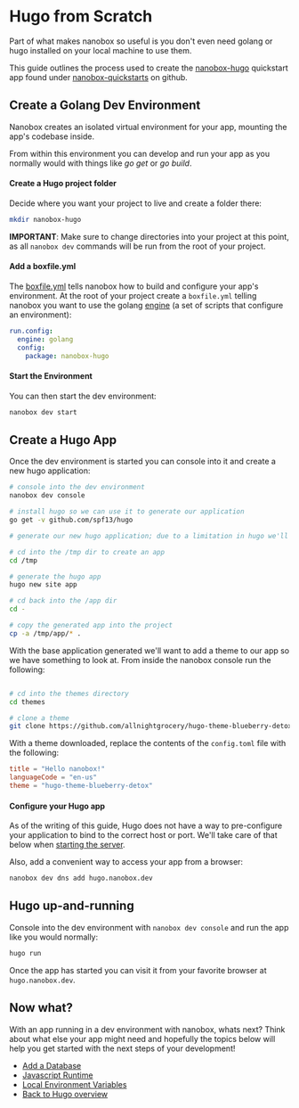 # Hugo from Scratch
Part of what makes nanobox so useful is you don't even need golang or hugo installed on your local machine to use them.

This guide outlines the process used to create the <a href="https://github.com/nanobox-quickstarts/nanobox-hugo" target="\_blank">nanobox-hugo</a> quickstart app found under <a href="https://github.com/nanobox-quickstarts" target="\_blank">nanobox-quickstarts</a> on github.

## Create a Golang Dev Environment
Nanobox creates an isolated virtual environment for your app, mounting the app's codebase inside.

From within this environment you can develop and run your app as you normally would with things like *go get* or *go build*.

#### Create a Hugo project folder
Decide where you want your project to live and create a folder there:

```bash
mkdir nanobox-hugo
```

**IMPORTANT**: Make sure to change directories into your project at this point, as all `nanobox dev` commands will be run from the root of your project.

#### Add a boxfile.yml
The <a href="https://docs.nanobox.io/boxfile/" target="\_blank">boxfile.yml</a> tells nanobox how to build and configure your app's environment. At the root of your project create a `boxfile.yml` telling nanobox you want to use the golang <a href="https://docs.nanobox.io/engines/" target="\_blank">engine</a> (a set of scripts that configure an environment):

```yaml
run.config:
  engine: golang
  config:
    package: nanobox-hugo
```

#### Start the Environment
You can then start the dev environment:

```bash
nanobox dev start
```

## Create a Hugo App
Once the dev environment is started you can console into it and create a new hugo application:

```bash
# console into the dev environment
nanobox dev console

# install hugo so we can use it to generate our application
go get -v github.com/spf13/hugo

# generate our new hugo application; due to a limitation in hugo we'll have to generate our app in another folder and move it where we want it

# cd into the /tmp dir to create an app
cd /tmp

# generate the hugo app
hugo new site app

# cd back into the /app dir
cd -

# copy the generated app into the project
cp -a /tmp/app/* .
```

With the base application generated we'll want to add a theme to our app so we have something to look at. From inside the nanobox console run the following:

```bash

# cd into the themes directory
cd themes

# clone a theme
git clone https://github.com/allnightgrocery/hugo-theme-blueberry-detox.git
```

With a theme downloaded, replace the contents of the `config.toml` file with the following:

```toml
title = "Hello nanobox!"
languageCode = "en-us"
theme = "hugo-theme-blueberry-detox"
```

#### Configure your Hugo app
As of the writing of this guide, Hugo does not have a way to pre-configure your application to bind to the correct host or port. We'll take care of that below when [starting the server](#hugo-up-and-running).

Also, add a convenient way to access your app from a browser:

```bash
nanobox dev dns add hugo.nanobox.dev
```

## Hugo up-and-running
Console into the dev environment with `nanobox dev console` and run the app like you would normally:

```bash
hugo run
```

Once the app has started you can visit it from your favorite browser at `hugo.nanobox.dev`.

## Now what?
With an app running in a dev environment with nanobox, whats next? Think about what else your app might need and hopefully the topics below will help you get started with the next steps of your development!

* [Add a Database](/golang/hugo/add-a-database)
* [Javascript Runtime](/golang/hugo/javascript-runtime)
* [Local Environment Variables](/golang/hugo/local-evars)
* [Back to Hugo overview](/golang/hugo)
